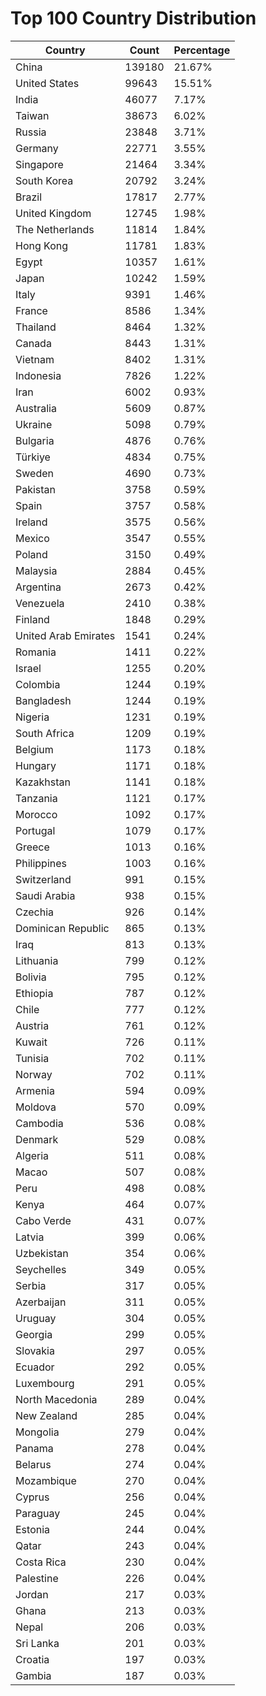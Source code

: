 # Top 100 Country Distribution
| Country | Count | Percentage |
|----|----|----|
| China | 139180 | 21.67% |
| United States | 99643 | 15.51% |
| India | 46077 | 7.17% |
| Taiwan | 38673 | 6.02% |
| Russia | 23848 | 3.71% |
| Germany | 22771 | 3.55% |
| Singapore | 21464 | 3.34% |
| South Korea | 20792 | 3.24% |
| Brazil | 17817 | 2.77% |
| United Kingdom | 12745 | 1.98% |
| The Netherlands | 11814 | 1.84% |
| Hong Kong | 11781 | 1.83% |
| Egypt | 10357 | 1.61% |
| Japan | 10242 | 1.59% |
| Italy | 9391 | 1.46% |
| France | 8586 | 1.34% |
| Thailand | 8464 | 1.32% |
| Canada | 8443 | 1.31% |
| Vietnam | 8402 | 1.31% |
| Indonesia | 7826 | 1.22% |
| Iran | 6002 | 0.93% |
| Australia | 5609 | 0.87% |
| Ukraine | 5098 | 0.79% |
| Bulgaria | 4876 | 0.76% |
| Türkiye | 4834 | 0.75% |
| Sweden | 4690 | 0.73% |
| Pakistan | 3758 | 0.59% |
| Spain | 3757 | 0.58% |
| Ireland | 3575 | 0.56% |
| Mexico | 3547 | 0.55% |
| Poland | 3150 | 0.49% |
| Malaysia | 2884 | 0.45% |
| Argentina | 2673 | 0.42% |
| Venezuela | 2410 | 0.38% |
| Finland | 1848 | 0.29% |
| United Arab Emirates | 1541 | 0.24% |
| Romania | 1411 | 0.22% |
| Israel | 1255 | 0.20% |
| Colombia | 1244 | 0.19% |
| Bangladesh | 1244 | 0.19% |
| Nigeria | 1231 | 0.19% |
| South Africa | 1209 | 0.19% |
| Belgium | 1173 | 0.18% |
| Hungary | 1171 | 0.18% |
| Kazakhstan | 1141 | 0.18% |
| Tanzania | 1121 | 0.17% |
| Morocco | 1092 | 0.17% |
| Portugal | 1079 | 0.17% |
| Greece | 1013 | 0.16% |
| Philippines | 1003 | 0.16% |
| Switzerland | 991 | 0.15% |
| Saudi Arabia | 938 | 0.15% |
| Czechia | 926 | 0.14% |
| Dominican Republic | 865 | 0.13% |
| Iraq | 813 | 0.13% |
| Lithuania | 799 | 0.12% |
| Bolivia | 795 | 0.12% |
| Ethiopia | 787 | 0.12% |
| Chile | 777 | 0.12% |
| Austria | 761 | 0.12% |
| Kuwait | 726 | 0.11% |
| Tunisia | 702 | 0.11% |
| Norway | 702 | 0.11% |
| Armenia | 594 | 0.09% |
| Moldova | 570 | 0.09% |
| Cambodia | 536 | 0.08% |
| Denmark | 529 | 0.08% |
| Algeria | 511 | 0.08% |
| Macao | 507 | 0.08% |
| Peru | 498 | 0.08% |
| Kenya | 464 | 0.07% |
| Cabo Verde | 431 | 0.07% |
| Latvia | 399 | 0.06% |
| Uzbekistan | 354 | 0.06% |
| Seychelles | 349 | 0.05% |
| Serbia | 317 | 0.05% |
| Azerbaijan | 311 | 0.05% |
| Uruguay | 304 | 0.05% |
| Georgia | 299 | 0.05% |
| Slovakia | 297 | 0.05% |
| Ecuador | 292 | 0.05% |
| Luxembourg | 291 | 0.05% |
| North Macedonia | 289 | 0.04% |
| New Zealand | 285 | 0.04% |
| Mongolia | 279 | 0.04% |
| Panama | 278 | 0.04% |
| Belarus | 274 | 0.04% |
| Mozambique | 270 | 0.04% |
| Cyprus | 256 | 0.04% |
| Paraguay | 245 | 0.04% |
| Estonia | 244 | 0.04% |
| Qatar | 243 | 0.04% |
| Costa Rica | 230 | 0.04% |
| Palestine | 226 | 0.04% |
| Jordan | 217 | 0.03% |
| Ghana | 213 | 0.03% |
| Nepal | 206 | 0.03% |
| Sri Lanka | 201 | 0.03% |
| Croatia | 197 | 0.03% |
| Gambia | 187 | 0.03% |
